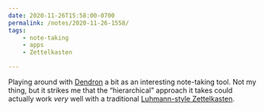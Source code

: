 ```yaml
---
date: 2020-11-26T15:58:00-0700
permalink: /notes/2020-11-26-1558/
tags:
    - note-taking
    - apps
    - Zettelkasten

---
```


Playing around with [Dendron][dendron] a bit as an interesting note-taking tool. Not my thing, but it strikes me that the “hierarchical” approach it takes could actually work *very* well with a traditional [Luhmann-style Zettelkasten][traditional].

[dendron]: https://www.dendron.so
[traditional]: https://www.eadeverell.com/zettelkasten/